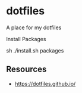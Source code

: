 # dotfiles
A place for my dotfiles

Install Packages 

sh ./install.sh packages 




## Resources

- https://dotfiles.github.io/